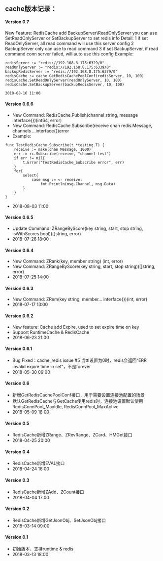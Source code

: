 ## cache版本记录：

#### Version 0.7
  New Feature: RedisCache add BackupServer\ReadOnlyServer
  you can use SetReadOnlyServer or SetBackupServer to set redis info
  Detail:
  1 if set ReadOnlyServer, all read command will use this server config
  2 BackupServer only can use to read command
  3 if set BackupServer, if read command conn server failed, will auto use this config
  Example:
``` golang
redisServer := "redis://192.168.8.175:6329/0"
readOnlyServer := "redis://192.168.8.175:6339/0"
backupRedisServer := "redis://192.168.8.175:6379/0"
redisCache := cache.GetRedisCachePoolConf(redisServer, 10, 100)
redisCache.SetReadOnlyServer(readOnlyServer, 10, 100)
redisCache.SetBackupServer(backupRedisServer, 10, 100)
```
    2018-08-16 11:00

#### Version 0.6.6
* New Command: RedisCache.Publish(channel string, message interface{})(int64, error)
* New Command: RedisCache.Subscribe(receive chan redis.Message, channels ...interface{})error
* Example:
``` golang
func TestRedisCache_Subscribe(t *testing.T) {
	receive := make(chan Message, 1000)
	err := rc.Subscribe(receive, "channel-test")
	if err != nil{
		t.Error("TestRedisCache_Subscribe error", err)
	}
	for{
		select{
			case msg := <- receive:
				fmt.Println(msg.Channel, msg.Data)
		}
	}
}
```
* 2018-08-03 11:00

#### Version 0.6.5
* Update Command: ZRangeByScore(key string, start, stop string, isWithScores bool)([]string, error)
* 2018-07-26 18:00

#### Version 0.6.4
* New Command: ZRank(key, member string) (int, error)
* New Command: ZRangeByScore(key string, start, stop string)([]string, error)
* 2018-07-25 14:00

#### Version 0.6.3
* New Command: ZRem(key string, member... interface{})(int, error)
* 2018-07-17 13:00

#### Version 0.6.2
* New feature: Cache add Expire, used to set expire time on key
* Support RuntimeCache & RedisCache
* 2018-06-23 21:00

#### Version 0.6.1
* Bug Fixed：cache_redis issue #5 当ttl设置为0时，redis会返回“ERR invalid expire time in set”，不是forever
* 2018-05-30 09:00

#### Version 0.6
* 新增GetRedisCachePoolConf接口，用于需要设置连接池配置的场景
* 默认GetRedisCache与GetCache使用redis时，连接池设置默认使用RedisConnPool_MaxIdle, RedisConnPool_MaxActive
* 2018-05-09 18:00

#### Version 0.5
* RedisCache新增ZRange、ZRevRange、ZCard、HMGet接口
* 2018-04-25 20:00

#### Version 0.4
* RedisCache新增EVAL接口
* 2018-04-24 16:00


#### Version 0.3
* RedisCache新增ZAdd、ZCount接口
* 2018-04-04 17:00

#### Version 0.2
* RedisCache新增GetJsonObj、SetJsonObj接口
* 2018-03-14 09:00

#### Version 0.1
* 初始版本，支持runtime & redis
* 2018-03-13 18:00